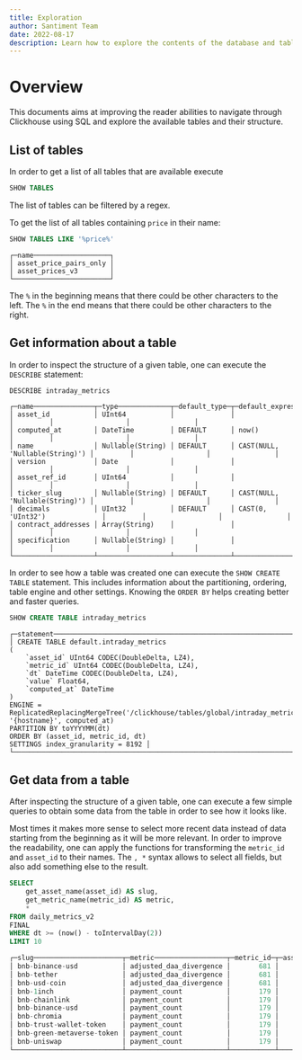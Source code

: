 ```yaml
---
title: Exploration
author: Santiment Team
date: 2022-08-17
description: Learn how to explore the contents of the database and table structure
---
```


# Overview

This documents aims at improving the reader abilities to navigate through Clickhouse using SQL and explore the available tables and their structure.

## List of tables

In order to get a list of all tables that are available execute
```sql
SHOW TABLES
```

The list of tables can be filtered by a regex.

To get the list of all tables containing `price` in their name:
```sql
SHOW TABLES LIKE '%price%'
```
```
┌─name───────────────────┐
│ asset_price_pairs_only │
│ asset_prices_v3        │
└────────────────────────┘
```

The `%` in the beginning means that there could be other characters to the left.
The `%` in the end means that there could be other characters to the right.

## Get information about a table

In order to inspect the structure of a given table, one can execute the `DESCRIBE` statement:

```sql
DESCRIBE intraday_metrics
```
```
┌─name───────────────┬─type─────────────┬─default_type─┬─default_expression─────────────┬─comment─┬─codec_expression─┬─ttl_expression─┐
│ asset_id           │ UInt64           │              │                                │         │                  │                │
│ computed_at        │ DateTime         │ DEFAULT      │ now()                          │         │                  │                │
│ name               │ Nullable(String) │ DEFAULT      │ CAST(NULL, 'Nullable(String)') │         │                  │                │
│ version            │ Date             │              │                                │         │                  │                │
│ asset_ref_id       │ UInt64           │              │                                │         │                  │                │
│ ticker_slug        │ Nullable(String) │ DEFAULT      │ CAST(NULL, 'Nullable(String)') │         │                  │                │
│ decimals           │ UInt32           │ DEFAULT      │ CAST(0, 'UInt32')              │         │                  │                │
│ contract_addresses │ Array(String)    │              │                                │         │                  │                │
│ specification      │ Nullable(String) │              │                                │         │                  │                │
└────────────────────┴──────────────────┴──────────────┴────────────────────────────────┴─────────┴──────────────────┴────────────────┘
```

In order to see how a table was created one can execute the `SHOW CREATE TABLE` statement. This includes information
about the partitioning, ordering, table engine and other settings. Knowing the `ORDER BY` helps creating better and faster queries.

```sql
SHOW CREATE TABLE intraday_metrics
```
```
┌─statement──────────────────────────────────────────────────────────────────────────────────────────────────────────────┐
│ CREATE TABLE default.intraday_metrics
(
    `asset_id` UInt64 CODEC(DoubleDelta, LZ4),
    `metric_id` UInt64 CODEC(DoubleDelta, LZ4),
    `dt` DateTime CODEC(DoubleDelta, LZ4),
    `value` Float64,
    `computed_at` DateTime
)
ENGINE = ReplicatedReplacingMergeTree('/clickhouse/tables/global/intraday_metrics_v2', '{hostname}', computed_at)
PARTITION BY toYYYYMM(dt)
ORDER BY (asset_id, metric_id, dt)
SETTINGS index_granularity = 8192 │
└────────────────────────────────────────────────────────────────────────────────────────────────────────────────────────┘
```

## Get data from a table

After inspecting the structure of a given table, one can execute a few simple queries to obtain some data from the table in order to see how it looks like.

Most times it makes more sense to select more recent data instead of data starting from the beginning as it will be more relevant.
In order to improve the readability, one can apply the functions for transforming the `metric_id` and `asset_id` to their names.
The `, *` syntax allows to select all fields, but also add something else to the result.

```sql
SELECT
    get_asset_name(asset_id) AS slug,
    get_metric_name(metric_id) AS metric,
    *
FROM daily_metrics_v2
FINAL
WHERE dt >= (now() - toIntervalDay(2))
LIMIT 10
```

```sql
┌─slug──────────────────────┬─metric──────────────────┬─metric_id─┬─asset_id─┬─────────dt─┬───────────────value─┬─────────computed_at─┐
│ bnb-binance-usd           │ adjusted_daa_divergence │       681 │    41039 │ 2022-08-15 │ -1.5018654389124684 │ 2022-08-15 00:11:03 │
│ bnb-tether                │ adjusted_daa_divergence │       681 │    41048 │ 2022-08-15 │ -2.3807976412934018 │ 2022-08-15 00:11:03 │
│ bnb-usd-coin              │ adjusted_daa_divergence │       681 │    41051 │ 2022-08-15 │ -1.6207922927296166 │ 2022-08-15 00:11:03 │
│ bnb-1inch                 │ payment_count           │       179 │    41038 │ 2022-08-15 │                   4 │ 2022-08-15 00:13:20 │
│ bnb-chainlink             │ payment_count           │       179 │    41040 │ 2022-08-15 │                 103 │ 2022-08-15 00:13:20 │
│ bnb-binance-usd           │ payment_count           │       179 │    41039 │ 2022-08-15 │                2688 │ 2022-08-15 00:13:20 │
│ bnb-chromia               │ payment_count           │       179 │    41041 │ 2022-08-15 │                   3 │ 2022-08-15 00:13:20 │
│ bnb-trust-wallet-token    │ payment_count           │       179 │    41049 │ 2022-08-15 │                   6 │ 2022-08-15 00:13:20 │
│ bnb-green-metaverse-token │ payment_count           │       179 │    41042 │ 2022-08-15 │                  25 │ 2022-08-15 00:13:20 │
│ bnb-uniswap               │ payment_count           │       179 │    41050 │ 2022-08-15 │                  15 │ 2022-08-15 00:13:20 │
└───────────────────────────┴─────────────────────────┴───────────┴──────────┴────────────┴─────────────────────┴─────────────────────┘
```